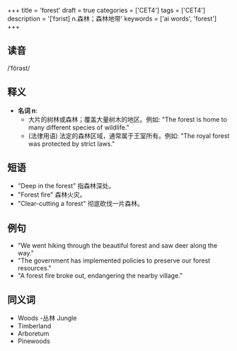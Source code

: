 +++
title = 'forest'
draft = true
categories = ['CET4']
tags = ['CET4']
description = '[ˈfɔrist] n.森林；森林地带'
keywords = ['ai words', 'forest']
+++

## 读音
/ˈfôrəst/

## 释义
- **名词 n**:
  - 大片的树林或森林；覆盖大量树木的地区。例如: "The forest is home to many different species of wildlife."
  - (法律用语) 法定的森林区域，通常属于王室所有。例如: "The royal forest was protected by strict laws."

## 短语
- "Deep in the forest" 指森林深处。
- "Forest fire" 森林火灾。
- "Clear-cutting a forest" 彻底砍伐一片森林。

## 例句
- "We went hiking through the beautiful forest and saw deer along the way."
- "The government has implemented policies to preserve our forest resources."
- "A forest fire broke out, endangering the nearby village."

## 同义词
- Woods
-丛林 Jungle
- Timberland
- Arboretum
- Pinewoods
